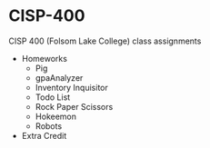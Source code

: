 # CISP-400
CISP 400 (Folsom Lake College) class assignments
- Homeworks
  - Pig
  - gpaAnalyzer
  - Inventory Inquisitor
  - Todo List
  - Rock Paper Scissors
  - Hokeemon
  - Robots
- Extra Credit
